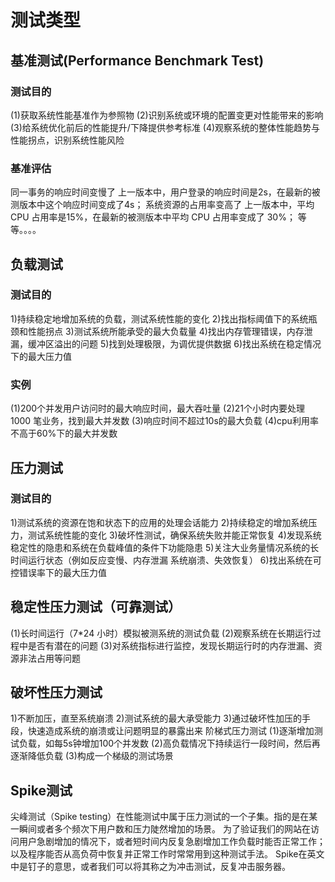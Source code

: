 # 测试类型

## 基准测试(Performance Benchmark Test)

### 测试目的

(1)获取系统性能基准作为参照物
(2)识别系统或环境的配置变更对性能带来的影响
(3)给系统优化前后的性能提升/下降提供参考标准
(4)观察系统的整体性能趋势与性能拐点，识别系统性能风险

### 基准评估

同一事务的响应时间变慢了
上一版本中，用户登录的响应时间是2s，在最新的被测版本中这个响应时间变成了4s；
系统资源的占用率变高了
上一版本中，平均 CPU 占用率是15%，在最新的被测版本中平均 CPU 占用率变成了 30%；
等等。。。。

## 负载测试

### 测试目的

1)持续稳定地增加系统的负载，测试系统性能的变化
2)找出指标阈值下的系统瓶颈和性能拐点
3)测试系统所能承受的最大负载量
4)找出内存管理错误，内存泄漏，缓冲区溢出的问题
5)找到处理极限，为调优提供数据
6)找出系统在稳定情况下的最大压力值

### 实例

(1)200个并发用户访问时的最大响应时间，最大吞吐量
(2)21个小时内要处理 1000 笔业务，找到最大并发数
(3)响应时间不超过10s的最大负载
(4)cpu利用率不高于60%下的最大并发数

## 压力测试

### 测试目的

1)测试系统的资源在饱和状态下的应用的处理会话能力
2)持续稳定的增加系统压力，测试系统性能的变化
3)破坏性测试，确保系统失败并能正常恢复
4)发现系统稳定性的隐患和系统在负载峰值的条件下功能隐患
5)关注大业务量情况系统的长时间运行状态（例如反应变慢、内存泄漏 系统崩溃、失效恢复）
6)找出系统在可控错误率下的最大压力值

## 稳定性压力测试（可靠测试）

(1)长时间运行（7*24 小时）模拟被测系统的测试负载
(2)观察系统在长期运行过程中是否有潜在的问题
(3)对系统指标进行监控，发现长期运行时的内存泄漏、资源非法占用等问题

## 破坏性压力测试

1)不断加压，直至系统崩溃
2)测试系统的最大承受能力
3)通过破坏性加压的手段，快速造成系统的崩溃或让问题明显的暴露出来
阶梯式压力测试
(1)逐渐增加测试负载，如每5s钟增加100个并发数
(2)高负载情况下持续运行一段时间，然后再逐渐降低负载
(3)构成一个梯级的测试场景

## Spike测试

尖峰测试（Spike testing）在性能测试中属于压力测试的一个子集。指的是在某一瞬间或者多个频次下用户数和压力陡然增加的场景。
为了验证我们的网站在访问用户急剧增加的情况下，或者短时间内反复急剧增加工作负载时能否正常工作；以及程序能否从高负荷中恢复并正常工作时常常用到这种测试手法。
Spike在英文中是钉子的意思，或者我们可以将其称之为冲击测试，反复冲击服务器。








